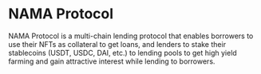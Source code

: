 # NAMA Protocol

NAMA Protocol is a multi-chain lending protocol that enables borrowers to use their NFTs as collateral to get loans, and lenders to stake their stablecoins (USDT, USDC, DAI, etc.) to lending pools to get high yield farming and gain attractive interest while lending to borrowers.
